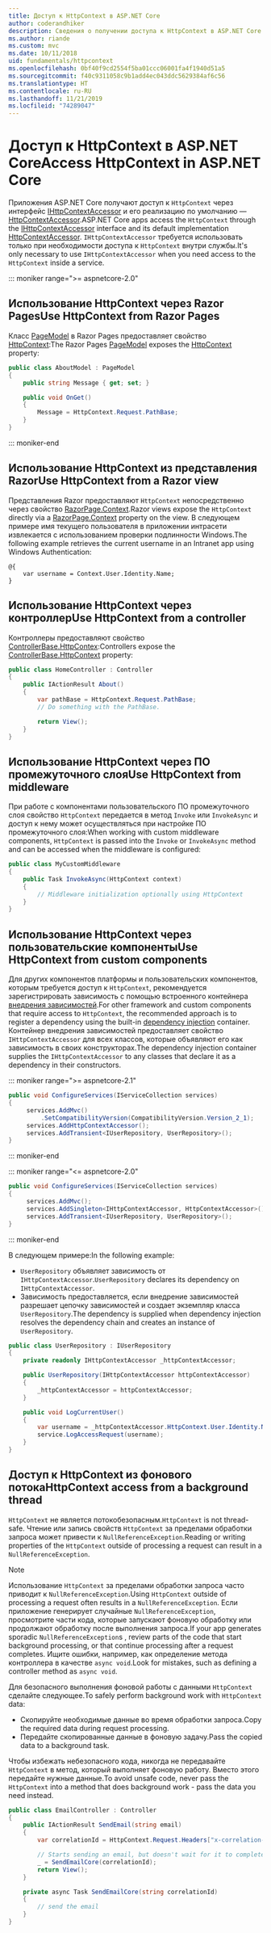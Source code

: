 ```yaml
---
title: Доступ к HttpContext в ASP.NET Core
author: coderandhiker
description: Сведения о получении доступа к HttpContext в ASP.NET Core.
ms.author: riande
ms.custom: mvc
ms.date: 10/11/2018
uid: fundamentals/httpcontext
ms.openlocfilehash: 0bf40f9cd2554f5ba01ccc06001fa4f1940d51a5
ms.sourcegitcommit: f40c9311058c9b1add4ec043ddc5629384af6c56
ms.translationtype: HT
ms.contentlocale: ru-RU
ms.lasthandoff: 11/21/2019
ms.locfileid: "74289047"
---
```

# <a name="access-httpcontext-in-aspnet-core"></a><span data-ttu-id="675a8-103">Доступ к HttpContext в ASP.NET Core</span><span class="sxs-lookup"><span data-stu-id="675a8-103">Access HttpContext in ASP.NET Core</span></span>

<span data-ttu-id="675a8-104">Приложения ASP.NET Core получают доступ к `HttpContext` через интерфейс [IHttpContextAccessor](/dotnet/api/microsoft.aspnetcore.http.ihttpcontextaccessor) и его реализацию по умолчанию — [HttpContextAccessor](/dotnet/api/microsoft.aspnetcore.http.httpcontextaccessor).</span><span class="sxs-lookup"><span data-stu-id="675a8-104">ASP.NET Core apps access the `HttpContext` through the [IHttpContextAccessor](/dotnet/api/microsoft.aspnetcore.http.ihttpcontextaccessor) interface and its default implementation [HttpContextAccessor](/dotnet/api/microsoft.aspnetcore.http.httpcontextaccessor).</span></span> <span data-ttu-id="675a8-105">`IHttpContextAccessor` требуется использовать только при необходимости доступа к `HttpContext` внутри службы.</span><span class="sxs-lookup"><span data-stu-id="675a8-105">It's only necessary to use `IHttpContextAccessor` when you need access to the `HttpContext` inside a service.</span></span>

::: moniker range=">= aspnetcore-2.0"

## <a name="use-httpcontext-from-razor-pages"></a><span data-ttu-id="675a8-106">Использование HttpContext через Razor Pages</span><span class="sxs-lookup"><span data-stu-id="675a8-106">Use HttpContext from Razor Pages</span></span>

<span data-ttu-id="675a8-107">Класс [PageModel](/dotnet/api/microsoft.aspnetcore.mvc.razorpages.pagemodel) в Razor Pages предоставляет свойство [HttpContext](/dotnet/api/microsoft.aspnetcore.mvc.razorpages.pagemodel.httpcontext):</span><span class="sxs-lookup"><span data-stu-id="675a8-107">The Razor Pages [PageModel](/dotnet/api/microsoft.aspnetcore.mvc.razorpages.pagemodel) exposes the [HttpContext](/dotnet/api/microsoft.aspnetcore.mvc.razorpages.pagemodel.httpcontext) property:</span></span>

```csharp
public class AboutModel : PageModel
{
    public string Message { get; set; }

    public void OnGet()
    {
        Message = HttpContext.Request.PathBase;
    }
}
```

::: moniker-end

## <a name="use-httpcontext-from-a-razor-view"></a><span data-ttu-id="675a8-108">Использование HttpContext из представления Razor</span><span class="sxs-lookup"><span data-stu-id="675a8-108">Use HttpContext from a Razor view</span></span>

<span data-ttu-id="675a8-109">Представления Razor предоставляют `HttpContext` непосредственно через свойство [RazorPage.Context](/dotnet/api/microsoft.aspnetcore.mvc.razor.razorpage.context#Microsoft_AspNetCore_Mvc_Razor_RazorPage_Context).</span><span class="sxs-lookup"><span data-stu-id="675a8-109">Razor views expose the `HttpContext` directly via a [RazorPage.Context](/dotnet/api/microsoft.aspnetcore.mvc.razor.razorpage.context#Microsoft_AspNetCore_Mvc_Razor_RazorPage_Context) property on the view.</span></span> <span data-ttu-id="675a8-110">В следующем примере имя текущего пользователя в приложении интрасети извлекается с использованием проверки подлинности Windows.</span><span class="sxs-lookup"><span data-stu-id="675a8-110">The following example retrieves the current username in an Intranet app using Windows Authentication:</span></span>

```cshtml
@{
    var username = Context.User.Identity.Name;
}
```

## <a name="use-httpcontext-from-a-controller"></a><span data-ttu-id="675a8-111">Использование HttpContext через контроллер</span><span class="sxs-lookup"><span data-stu-id="675a8-111">Use HttpContext from a controller</span></span>

<span data-ttu-id="675a8-112">Контроллеры предоставляют свойство [ControllerBase.HttpContex](/dotnet/api/microsoft.aspnetcore.mvc.controllerbase.httpcontext):</span><span class="sxs-lookup"><span data-stu-id="675a8-112">Controllers expose the [ControllerBase.HttpContext](/dotnet/api/microsoft.aspnetcore.mvc.controllerbase.httpcontext) property:</span></span>

```csharp
public class HomeController : Controller
{
    public IActionResult About()
    {
        var pathBase = HttpContext.Request.PathBase;
        // Do something with the PathBase.

        return View();
    }
}
```

## <a name="use-httpcontext-from-middleware"></a><span data-ttu-id="675a8-113">Использование HttpContext через ПО промежуточного слоя</span><span class="sxs-lookup"><span data-stu-id="675a8-113">Use HttpContext from middleware</span></span>

<span data-ttu-id="675a8-114">При работе с компонентами пользовательского ПО промежуточного слоя свойство `HttpContext` передается в метод `Invoke` или `InvokeAsync` и доступ к нему может осуществляться при настройке ПО промежуточного слоя:</span><span class="sxs-lookup"><span data-stu-id="675a8-114">When working with custom middleware components, `HttpContext` is passed into the `Invoke` or `InvokeAsync` method and can be accessed when the middleware is configured:</span></span>

```csharp
public class MyCustomMiddleware
{
    public Task InvokeAsync(HttpContext context)
    {
        // Middleware initialization optionally using HttpContext
    }
}
```

## <a name="use-httpcontext-from-custom-components"></a><span data-ttu-id="675a8-115">Использование HttpContext через пользовательские компоненты</span><span class="sxs-lookup"><span data-stu-id="675a8-115">Use HttpContext from custom components</span></span>

<span data-ttu-id="675a8-116">Для других компонентов платформы и пользовательских компонентов, которым требуется доступ к `HttpContext`, рекомендуется зарегистрировать зависимость с помощью встроенного контейнера [внедрения зависимостей](xref:fundamentals/dependency-injection).</span><span class="sxs-lookup"><span data-stu-id="675a8-116">For other framework and custom components that require access to `HttpContext`, the recommended approach is to register a dependency using the built-in [dependency injection](xref:fundamentals/dependency-injection) container.</span></span> <span data-ttu-id="675a8-117">Контейнер внедрения зависимостей предоставляет свойство `IHttpContextAccessor` для всех классов, которые объявляют его как зависимость в своих конструкторах.</span><span class="sxs-lookup"><span data-stu-id="675a8-117">The dependency injection container supplies the `IHttpContextAccessor` to any classes that declare it as a dependency in their constructors.</span></span>

::: moniker range=">= aspnetcore-2.1"

```csharp
public void ConfigureServices(IServiceCollection services)
{
     services.AddMvc()
         .SetCompatibilityVersion(CompatibilityVersion.Version_2_1);
     services.AddHttpContextAccessor();
     services.AddTransient<IUserRepository, UserRepository>();
}
```

::: moniker-end

::: moniker range="<= aspnetcore-2.0"

```csharp
public void ConfigureServices(IServiceCollection services)
{
     services.AddMvc();
     services.AddSingleton<IHttpContextAccessor, HttpContextAccessor>();
     services.AddTransient<IUserRepository, UserRepository>();
}
```

::: moniker-end

<span data-ttu-id="675a8-118">В следующем примере:</span><span class="sxs-lookup"><span data-stu-id="675a8-118">In the following example:</span></span>

* <span data-ttu-id="675a8-119">`UserRepository` объявляет зависимость от `IHttpContextAccessor`.</span><span class="sxs-lookup"><span data-stu-id="675a8-119">`UserRepository` declares its dependency on `IHttpContextAccessor`.</span></span>
* <span data-ttu-id="675a8-120">Зависимость предоставляется, если внедрение зависимостей разрешает цепочку зависимостей и создает экземпляр класса `UserRepository`.</span><span class="sxs-lookup"><span data-stu-id="675a8-120">The dependency is supplied when dependency injection resolves the dependency chain and creates an instance of `UserRepository`.</span></span>

```csharp
public class UserRepository : IUserRepository
{
    private readonly IHttpContextAccessor _httpContextAccessor;

    public UserRepository(IHttpContextAccessor httpContextAccessor)
    {
        _httpContextAccessor = httpContextAccessor;
    }

    public void LogCurrentUser()
    {
        var username = _httpContextAccessor.HttpContext.User.Identity.Name;
        service.LogAccessRequest(username);
    }
}
```

## <a name="httpcontext-access-from-a-background-thread"></a><span data-ttu-id="675a8-121">Доступ к HttpContext из фонового потока</span><span class="sxs-lookup"><span data-stu-id="675a8-121">HttpContext access from a background thread</span></span>

<span data-ttu-id="675a8-122">`HttpContext` не является потокобезопасным.</span><span class="sxs-lookup"><span data-stu-id="675a8-122">`HttpContext` is not thread-safe.</span></span> <span data-ttu-id="675a8-123">Чтение или запись свойств `HttpContext` за пределами обработки запроса может привести к `NullReferenceException`.</span><span class="sxs-lookup"><span data-stu-id="675a8-123">Reading or writing properties of the `HttpContext` outside of processing a request can result in a `NullReferenceException`.</span></span>

> [!NOTE]
> <span data-ttu-id="675a8-124">Использование `HttpContext` за пределами обработки запроса часто приводит к `NullReferenceException`.</span><span class="sxs-lookup"><span data-stu-id="675a8-124">Using `HttpContext` outside of processing a request often results in a `NullReferenceException`.</span></span> <span data-ttu-id="675a8-125">Если приложение генерирует случайные `NullReferenceException`, просмотрите части кода, которые запускают фоновую обработку или продолжают обработку после выполнения запроса.</span><span class="sxs-lookup"><span data-stu-id="675a8-125">If your app generates sporadic `NullReferenceException`s , review parts of the code that start background processing, or that continue processing after a request completes.</span></span> <span data-ttu-id="675a8-126">Ищите ошибки, например, как определение метода контроллера в качестве `async void`.</span><span class="sxs-lookup"><span data-stu-id="675a8-126">Look for mistakes, such as defining a controller method as `async void`.</span></span>

<span data-ttu-id="675a8-127">Для безопасного выполнения фоновой работы с данными `HttpContext` сделайте следующее.</span><span class="sxs-lookup"><span data-stu-id="675a8-127">To safely perform background work with `HttpContext` data:</span></span>

* <span data-ttu-id="675a8-128">Скопируйте необходимые данные во время обработки запроса.</span><span class="sxs-lookup"><span data-stu-id="675a8-128">Copy the required data during request processing.</span></span>
* <span data-ttu-id="675a8-129">Передайте скопированные данные в фоновую задачу.</span><span class="sxs-lookup"><span data-stu-id="675a8-129">Pass the copied data to a background task.</span></span>

<span data-ttu-id="675a8-130">Чтобы избежать небезопасного кода, никогда не передавайте `HttpContext` в метод, который выполняет фоновую работу. Вместо этого передайте нужные данные.</span><span class="sxs-lookup"><span data-stu-id="675a8-130">To avoid unsafe code, never pass the `HttpContext` into a method that does background work - pass the data you need instead.</span></span>

```csharp
public class EmailController : Controller
{
    public IActionResult SendEmail(string email)
    {
        var correlationId = HttpContext.Request.Headers["x-correlation-id"].ToString();

        // Starts sending an email, but doesn't wait for it to complete
        _ = SendEmailCore(correlationId);
        return View();
    }

    private async Task SendEmailCore(string correlationId)
    {
        // send the email
    }
}
